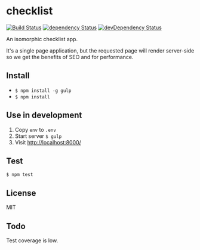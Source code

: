checklist
=========

[![Build Status](http://img.shields.io/travis/rcorral/checklist.svg?style=flat)](https://travis-ci.org/rcorral/checklist)
[![dependency Status](https://david-dm.org/rcorral/checklist.svg?style=flat)](https://david-dm.org/rcorral/checklist#info=dependencies)
[![devDependency Status](https://david-dm.org/rcorral/checklist/dev-status.svg?style=flat)](https://david-dm.org/rcorral/checklist#info=devDependencies)

An isomorphic checklist app.

It's a single page application, but the requested page will render server-side so we get the benefits of SEO and for performance.

Install
-------
* `$ npm install -g gulp`
* `$ npm install`

Use in development
------------------

1. Copy `env` to `.env`
2. Start server `$ gulp`
3. Visit [http://localhost:8000/](http://localhost:8000/)

Test
----

`$ npm test`

License
-------

MIT

Todo
----

Test coverage is low.
